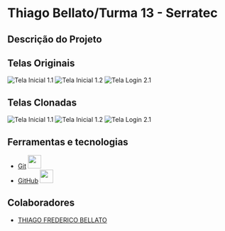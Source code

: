# Thiago Bellato/Turma 13 - Serratec

## Descrição do Projeto
<p></p>

## Telas Originais

  ![Tela Inicial 1.1](https://github.com/thiagobellato/desenvolvimentomobile_individual/blob/main/prints/tela%201.1.jpeg)
  ![Tela Inicial 1.2](https://github.com/thiagobellato/desenvolvimentomobile_individual/blob/main/prints/tela%201.2.jpeg)
  ![Tela Login 2.1](https://github.com/thiagobellato/desenvolvimentomobile_individual/blob/main/prints/tela%202.1.jpeg)

## Telas Clonadas
  ![Tela Inicial 1.1 ](https://github.com/thiagobellato/desenvolvimentomobile_individual/blob/main/prints/tela%201.1%20clone.jpeg)
  ![Tela Inicial 1.2](https://github.com/thiagobellato/desenvolvimentomobile_individual/blob/main/prints/tela%201.2%20clone.jpeg)
  ![Tela Login 2.1]()
## Ferramentas e tecnologias
- [Git]() <img loading="lazy" src="https://cdn.jsdelivr.net/gh/devicons/devicon/icons/git/git-original.svg" width="30" height="30"/>
- [GitHub]() <img loading="lazy" src="https://cdn.jsdelivr.net/gh/devicons/devicon/icons/github/github-original.svg" width="30" height="30"/>

## Colaboradores
- [THIAGO FREDERICO BELLATO](https://github.com/thiagobellato)

